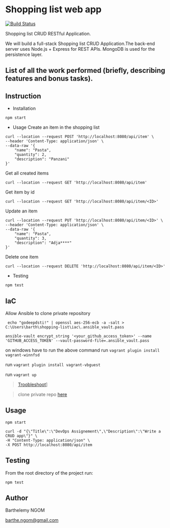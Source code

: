 # Shopping list web app

[![Build Status](https://travis-ci.org/bngom/to-do-web-app.svg?branch=master)](https://travis-ci.org/bngom/shopping-list)



Shopping list CRUD RESTful Application.

We will build a full-stack Shopping list CRUD Application.The back-end server uses Node.js + Express for REST APIs. MongoDB is used for the persistence layer.

## List of all the work performed (briefly, describing features and bonus tasks).

## Instruction

- Installation
```
npm start
```

- Usage
Create an item in the shopping list
```
curl --location --request POST 'http://localhost:8080/api/item' \
--header 'Content-Type: application/json' \
--data-raw '{
    "name": "Pasta",
    "quantity": 2,
    "description": "Panzani"
}'
```
Get all created items
```
curl --location --request GET 'http://localhost:8080/api/item'
```

Get item by id
```
curl --location --request GET 'http://localhost:8080/api/item/<ID>'
```

Update an item
```
curl --location --request PUT 'http://localhost:8080/api/item/<ID>' \
--header 'Content-Type: application/json' \
--data-raw '{
    "name": "Pasta",
    "quantity": 3,
    "description": "Adja****"
}'
```

Delete one item
```
curl --location --request DELETE 'http://localhost:8080/api/item/<ID>'
```

- Testing
```
npm test
```


## IaC

Allow Ansible to clone private repository

` echo "godeepdsti!" | openssl aes-256-ecb -a -salt > C:\Users\barth\shopping-list\iac\.ansible_vault.pass`


`ansible-vault encrypt_string '<your_github_access_token>' --name 'GITHUB_ACCESS_TOKEN' --vault-password-file=.ansible_vault.pass`

on windows have to run the above command
run `vagrant plugin install vagrant-winnfsd`

run `vagrant plugin install vagrant-vbguest`

run `vagrant up`

> [Troobleshoot](https://stackoverflow.com/questions/50053255/virtualbox-raw-mode-is-unavailable-courtesy-of-hyper-v-windows-10)]

> clone private repo [here](https://community.ibm.com/community/user/ibmz-and-linuxone/blogs/asif-mahmud1/2020/03/15/cloning-private-git-repository-using-ansible)

## Usage

```
npm start
```

```
curl -d "{\"Title\":\"DevOps Assignement\",\"Description\":\"Write a CRUD app\"}" \
-H "Content-Type: application/json" \
-X POST http://localhost:8080/api/item
```

## Testing

From the root directory of the project run:

```
npm test
```

## Author

Barthelemy NGOM 

barthe.ngom@gmail.com
